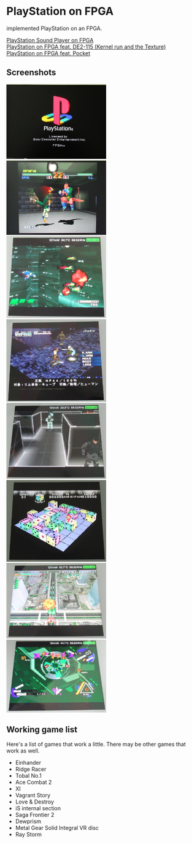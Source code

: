 # PlayStation on FPGA
implemented PlayStation on an FPGA.  

<!--
When executing with the Terasic DE2-115 FPGA board, write the BIOS of SCPH-5500 to address 0 of the flash memory.
Reset is BUTTON 0.  
<pre>
 SW17 SW16:
  0    0     SONY logo -> PS logo.
  0    1     My polygon demo.
  1    0     SONY logo -> "Not a PlayStation standard disc"
  1    1     SONY logo -> Main menu view.
</pre>
-->

<a target=_blank href="https://pgate1.at-ninja.jp/PSX_on_FPGA/">PlayStation Sound Player on FPGA</a>  
<a target=_blank href="https://www.youtube.com/watch?v=2PupKQtSOCA">PlayStation on FPGA feat. DE2-115 (Kernel run and the Texture)</a>  
<a target=_blank href="https://www.youtube.com/watch?v=xV6hRjSPIlo">PlayStation on FPGA feat. Pocket</a>
  
<!--
2019/11/12  
Run BIOS.  
<img width=600 src="https://pgate1.at-ninja.jp/PSX_on_FPGA/github_img/20191112_sony.jpg">

2020/07/09  
Add texture and dither.  
<img width=600 src="https://pgate1.at-ninja.jp/PSX_on_FPGA/github_img/20200717_VGA_ok.jpg">

2020/09/05  
Add CDROM controller.  
<img width=600 src="https://pgate1.at-ninja.jp/PSX_on_FPGA/github_img/20200905_NotPlayStationDisc.jpg">

2021/02/25  
Add geometry engine for viewing PS logo.  
<img width=600 src="https://pgate1.at-ninja.jp/PSX_on_FPGA/github_img/PS_20210225_ok.jpg">
  
Tobal No.1 play  
<img width=600 src="https://pgate1.at-ninja.jp/PSX_on_FPGA/github_img/v_TobalNo1.jpg">
  
Einhander play  
<img width=600 src="https://pgate1.at-ninja.jp/PSX_on_FPGA/github_img/v_Einhander.jpg">
  
Metalgear Solid demo  
<img width=600 src="https://pgate1.at-ninja.jp/PSX_on_FPGA/github_img/v_MetalgearSolid.jpg">
  
2022/03/27  
Add MemoryCard Controller for Saga Frontier 2.  
<img width=600 src="https://pgate1.at-ninja.jp/PSX_on_FPGA/github_img/v_SagaFrontier2.jpg">
-->

## Screenshots

<img width=260 src="img/PS_20210225_ok.jpg"><img width=260 src="img/v_TobalNo1.jpg">
<img width=260 src="img/20230129_Einhander.jpg"><img width=260 src="img/20230318_VagrantStory.jpg">
<img width=260 src="img/20230201_MetalGearSolid.jpg"><img width=260 src="img/20230318_XI.jpg">
<img width=260 src="img/20230203_RayStorm.jpg"><img width=260 src="img/20230202_IsInternalSection.jpg">

## Working game list

Here's a list of games that work a little. There may be other games that work as well.

- Einhander
- Ridge Racer
- Tobal No.1
- Ace Combat 2
- XI
- Vagrant Story
- Love & Destroy
- iS internal section
- Saga Frontier 2
- Dewprism
- Metal Gear Solid Integral VR disc
- Ray Storm


